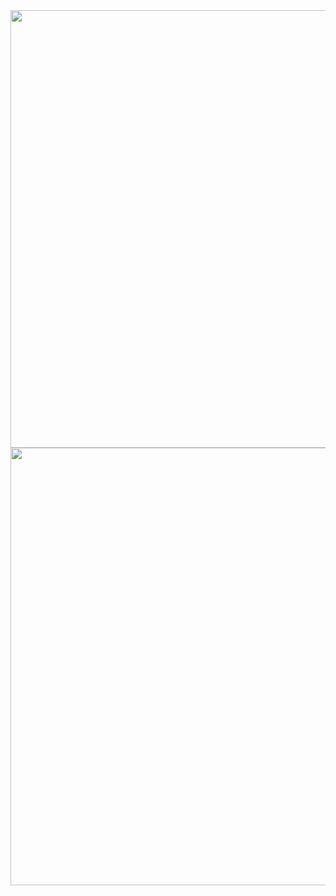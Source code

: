 <img src='https://cdn.dribbble.com/users/2187922/screenshots/4672243/media/43ca98a1f68fa666760d61698c06e0fb.gif' width="800" height="700">
<img src='https://cdn.dribbble.com/users/666924/screenshots/6369372/user_story_dribb.gif' width="800" height="700">
